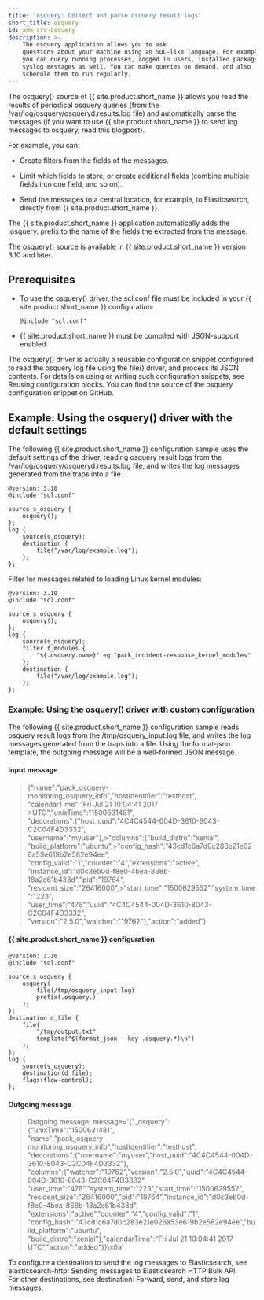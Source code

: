 ```yaml
---
title: 'osquery: Collect and parse osquery result logs'
short_title: osquery
id: adm-src-osquery
description: >-
    The osquery application allows you to ask
    questions about your machine using an SQL-like language. For example,
    you can query running processes, logged in users, installed packages and
    syslog messages as well. You can make queries on demand, and also
    schedule them to run regularly.
---
```


The osquery() source of {{ site.product.short_name }} allows you read the results of
periodical osquery queries (from the
/var/log/osquery/osqueryd.results.log file) and automatically parse the
messages (if you want to use {{ site.product.short_name }} to send log messages to
osquery, read this blogpost).  

For example, you can:

- Create filters from the fields of the messages.

- Limit which fields to store, or create additional fields (combine
    multiple fields into one field, and so on).

- Send the messages to a central location, for example, to
    Elasticsearch, directly from {{ site.product.short_name }}.

The {{ site.product.short_name }} application automatically adds the .osquery. prefix to
the name of the fields the extracted from the message.

The osquery() source is available in {{ site.product.short_name }} version 3.10 and
later.

## Prerequisites

- To use the osquery() driver, the scl.conf file must be included in
    your {{ site.product.short_name }} configuration:

    ```config
    @include "scl.conf"
    ```

- {{ site.product.short_name }} must be compiled with JSON-support enabled.

The osquery() driver is actually a reusable configuration snippet
configured to read the osquery log file using the file() driver, and
process its JSON contents. For details on using or writing such
configuration snippets, see Reusing configuration blocks.
You can find the source of the osquery configuration snippet on GitHub.

## Example: Using the osquery() driver with the default settings

The following {{ site.product.short_name }} configuration sample uses the default
settings of the driver, reading osquery result logs from the
/var/log/osquery/osqueryd.results.log file, and writes the log messages
generated from the traps into a file.

```config
@version: 3.10
@include "scl.conf"

source s_osquery {
    osquery();
};
log {
    source(s_osquery);
    destination {
        file("/var/log/example.log");
    };
};
```

Filter for messages related to loading Linux kernel modules:

```config
@version: 3.10
@include "scl.conf"

source s_osquery {
    osquery();
};
log {
    source(s_osquery);
    filter f_modules {
        "${.osquery.name}" eq "pack_incident-response_kernel_modules"
    };
    destination {
        file("/var/log/example.log");
    };
};
```

### Example: Using the osquery() driver with custom configuration

The following {{ site.product.short_name }} configuration sample reads osquery result
logs from the /tmp/osquery_input.log file, and writes the log messages
generated from the traps into a file. Using the format-json template,
the outgoing message will be a well-formed JSON message.

#### Input message

>{"name":"pack_osquery-monitoring_osquery_info","hostIdentifier":"testhost",  
>"calendarTime":"Fri Jul 21 10:04:41 2017 >UTC","unixTime":"1500631481",  
>"decorations":{"host_uuid":"4C4C4544-004D-3610-8043-C2C04F4D3332",  
>"username":"myuser"},>"columns":{"build_distro":"xenial",  
>"build_platform":"ubuntu",>"config_hash":"43cd1c6a7d0c283e21e026a53e619b2e582e94ee",  
>"config_valid":"1","counter":"4","extensions":"active",  
>"instance_id":"d0c3eb0d-f8e0-4bea-868b-18a2c61b438d","pid":"19764",  
>"resident_size":"26416000",>"start_time":"1500629552","system_time":"223",  
>"user_time":"476","uuid":"4C4C4544-004D-3610-8043-C2C04F4D3332",
>"version":"2.5.0","watcher":"19762"},"action":"added"}

#### {{ site.product.short_name }} configuration

```config
@version: 3.10
@include "scl.conf"

source s_osquery {
    osquery(
        file(/tmp/osquery_input.log)
        prefix(.osquery.)
    );
};
destination d_file {
    file(
        "/tmp/output.txt"
        template("$(format_json --key .osquery.*)\n")
    );
};
log {
    source(s_osquery);
    destination(d_file);
    flags(flow-control);
};
```

#### Outgoing message

>Outgoing message; message='{"_osquery":{"unixTime":"1500631481",  
>"name":"pack_osquery-monitoring_osquery_info","hostIdentifier":"testhost",  
>"decorations":{"username":"myuser","host_uuid":"4C4C4544-004D-3610-8043-C2C04F4D3332"},  
>"columns":{"watcher":"19762","version":"2.5.0","uuid":"4C4C4544-004D-3610-8043-C2C04F4D3332",  
>"user_time":"476","system_time":"223","start_time":"1500629552",  
>"resident_size":"26416000","pid":"19764","instance_id":"d0c3eb0d-f8e0-4bea-868b-18a2c61b438d",  
>"extensions":"active","counter":"4","config_valid":"1",  
>"config_hash":"43cd1c6a7d0c283e21e026a53e619b2e582e94ee","build_platform":"ubuntu",  
>"build_distro":"xenial"},"calendarTime":"Fri Jul 21 10:04:41 2017 UTC","action":"added"}}\x0a'

To configure a destination to send the log messages to Elasticsearch,
see elasticsearch-http: Sending messages to Elasticsearch HTTP Bulk API.  
For other destinations, see destination: Forward, send, and store log messages.
